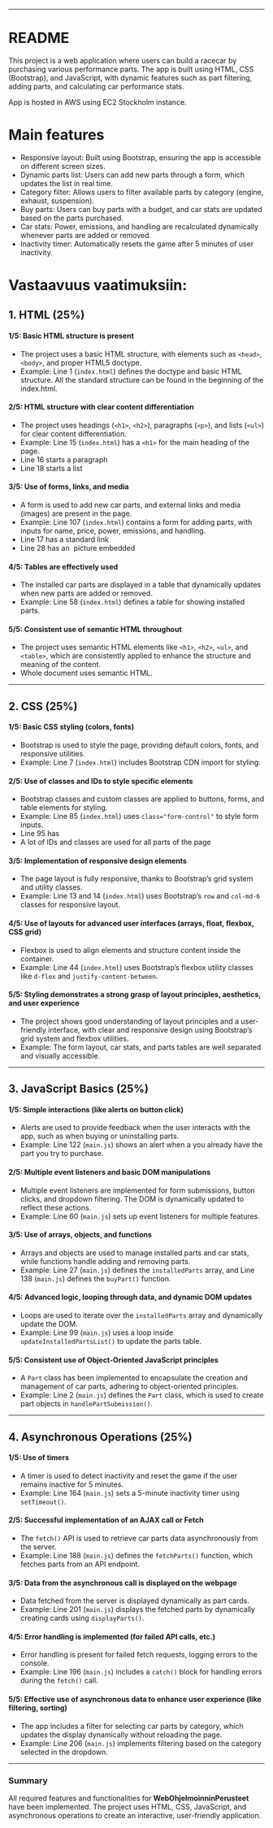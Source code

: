 
---

# README

This project is a web application where users can build a racecar by purchasing various performance parts. The app is built using HTML, CSS (Bootstrap), and JavaScript, with dynamic features such as part filtering, adding parts, and calculating car performance stats.

App is hosted in AWS using EC2 Stockholm instance.

# Main features

- Responsive layout: Built using Bootstrap, ensuring the app is accessible on different screen sizes.
- Dynamic parts list: Users can add new parts through a form, which updates the list in real time.
- Category filter: Allows users to filter available parts by category (engine, exhaust, suspension).
- Buy parts: Users can buy parts with a budget, and car stats are updated based on the parts purchased.
- Car stats: Power, emissions, and handling are recalculated dynamically whenever parts are added or removed.
- Inactivity timer: Automatically resets the game after 5 minutes of user inactivity.

# Vastaavuus vaatimuksiin:

## 1. **HTML (25%)**

#### 1/5: Basic HTML structure is present
- The project uses a basic HTML structure, with elements such as `<head>`, `<body>`, and proper HTML5 doctype.
- Example: Line 1 (`index.html`) defines the doctype and basic HTML structure. All the standard structure can be found in the beginning of the index.html.

#### 2/5: HTML structure with clear content differentiation
- The project uses headings (`<h1>`, `<h2>`), paragraphs (`<p>`), and lists (`<ul>`) for clear content differentiation.
- Example: Line 15 (`index.html`) has a `<h1>` for the main heading of the page.
- Line 16 starts a  paragraph
- Line 18 starts a  list

#### 3/5: Use of forms, links, and media
- A form is used to add new car parts, and external links and media (images) are present in the page.
- Example: Line 107 (`index.html`) contains a form for adding parts, with inputs for name, price, power, emissions, and handling.
- Line 17 has a standard link
- Line 28 has an <img> picture embedded

#### 4/5: Tables are effectively used
- The installed car parts are displayed in a table that dynamically updates when new parts are added or removed.
- Example: Line 58 (`index.html`) defines a table for showing installed parts.

#### 5/5: Consistent use of semantic HTML throughout
- The project uses semantic HTML elements like `<h1>`, `<h2>`, `<ul>`, and `<table>`, which are consistently applied to enhance the structure and meaning of the content.
- Whole document uses semantic HTML.

---

## 2. **CSS (25%)**

#### 1/5: Basic CSS styling (colors, fonts)
- Bootstrap is used to style the page, providing default colors, fonts, and responsive utilities.
- Example: Line 7 (`index.html`) includes Bootstrap CDN import for styling.

#### 2/5: Use of classes and IDs to style specific elements
- Bootstrap classes and custom classes are applied to buttons, forms, and table elements for styling.
- Example: Line 85 (`index.html`) uses `class="form-control"` to style form inputs.
- Line 95 has <div id>
- A lot of IDs and classes are used for all parts of the page

#### 3/5: Implementation of responsive design elements
- The page layout is fully responsive, thanks to Bootstrap’s grid system and utility classes.
- Example: Line 13 and 14 (`index.html`) uses Bootstrap’s `row` and `col-md-6` classes for responsive layout.

#### 4/5: Use of layouts for advanced user interfaces (arrays, float, flexbox, CSS grid)
- Flexbox is used to align elements and structure content inside the container.
- Example: Line 44 (`index.html`) uses Bootstrap’s flexbox utility classes like `d-flex` and `justify-content-between`.

#### 5/5: Styling demonstrates a strong grasp of layout principles, aesthetics, and user experience
- The project shows good understanding of layout principles and a user-friendly interface, with clear and responsive design using Bootstrap’s grid system and flexbox utilities.
- Example: The form layout, car stats, and parts tables are well separated and visually accessible.

---

## 3. **JavaScript Basics (25%)**

#### 1/5: Simple interactions (like alerts on button click)
- Alerts are used to provide feedback when the user interacts with the app, such as when buying or uninstalling parts.
- Example: Line 122 (`main.js`) shows an alert when a you already have the part you try to purchase.

#### 2/5: Multiple event listeners and basic DOM manipulations
- Multiple event listeners are implemented for form submissions, button clicks, and dropdown filtering. The DOM is dynamically updated to reflect these actions.
- Example: Line 60 (`main.js`) sets up event listeners for multiple features.

#### 3/5: Use of arrays, objects, and functions
- Arrays and objects are used to manage installed parts and car stats, while functions handle adding and removing parts.
- Example: Line 27 (`main.js`) defines the `installedParts` array, and Line 138 (`main.js`) defines the `buyPart()` function.

#### 4/5: Advanced logic, looping through data, and dynamic DOM updates
- Loops are used to iterate over the `installedParts` array and dynamically update the DOM.
- Example: Line 99 (`main.js`) uses a loop inside `updateInstalledPartsList()` to update the parts table.

#### 5/5: Consistent use of Object-Oriented JavaScript principles
- A `Part` class has been implemented to encapsulate the creation and management of car parts, adhering to object-oriented principles.
- Example: Line 2 (`main.js`) defines the `Part` class, which is used to create part objects in `handlePartSubmission()`.

---

## 4. **Asynchronous Operations (25%)**

#### 1/5: Use of timers
- A timer is used to detect inactivity and reset the game if the user remains inactive for 5 minutes.
- Example: Line 164 (`main.js`) sets a 5-minute inactivity timer using `setTimeout()`.

#### 2/5: Successful implementation of an AJAX call or Fetch
- The `fetch()` API is used to retrieve car parts data asynchronously from the server.
- Example: Line 188 (`main.js`) defines the `fetchParts()` function, which fetches parts from an API endpoint.

#### 3/5: Data from the asynchronous call is displayed on the webpage
- Data fetched from the server is displayed dynamically as part cards.
- Example: Line 201 (`main.js`) displays the fetched parts by dynamically creating cards using `displayParts()`.

#### 4/5: Error handling is implemented (for failed API calls, etc.)
- Error handling is present for failed fetch requests, logging errors to the console.
- Example: Line 196 (`main.js`) includes a `catch()` block for handling errors during the `fetch()` call.

#### 5/5: Effective use of asynchronous data to enhance user experience (like filtering, sorting)
- The app includes a filter for selecting car parts by category, which updates the display dynamically without reloading the page.
- Example: Line 206 (`main.js`) implements filtering based on the category selected in the dropdown.

---

### Summary

All required features and functionalities for **WebOhjelmoinninPerusteet** have been implemented. The project uses HTML, CSS, JavaScript, and asynchronous operations to create an interactive, user-friendly application.
